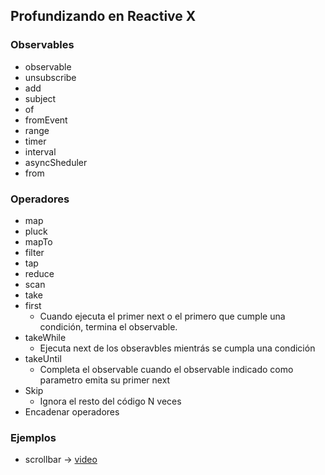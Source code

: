 ## Profundizando en Reactive X

### Observables
* observable
* unsubscribe
* add
* subject
* of
* fromEvent
* range
* timer
* interval
* asyncSheduler
* from

### Operadores
* map
* pluck
* mapTo
* filter
* tap
* reduce
* scan
* take
* first
    - Cuando ejecuta el primer next o el primero que cumple una condición, termina el observable.
* takeWhile
    - Ejecuta next de los obseravbles mientrás se cumpla una condición
* takeUntil
    - Completa el observable cuando el observable indicado como parametro emita su primer next
* Skip
    - Ignora el resto del código N veces
* Encadenar operadores

### Ejemplos
* scrollbar -> [video](https://twitter.com/davililloperez/status/1206260294647001088)